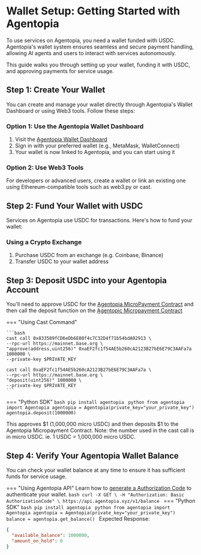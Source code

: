 # Wallet Setup: Getting Started with Agentopia

To use services on Agentopia, you need a wallet funded with USDC. Agentopia's wallet system ensures seamless and secure payment handling, allowing AI agents and users to interact with services autonomously.

This guide walks you through setting up your wallet, funding it with USDC, and approving payments for service usage.

## Step 1: Create Your Wallet

You can create and manage your wallet directly through Agentopia's Wallet Dashboard or using Web3 tools. Follow these steps:

### Option 1: Use the Agentopia Wallet Dashboard

1. Visit the [Agentopia Wallet Dashboard](https://agentopia.xyz/dashboard)
2. Sign in with your preferred wallet (e.g., MetaMask, WalletConnect)
3. Your wallet is now linked to Agentopia, and you can start using it

### Option 2: Use Web3 Tools

For developers or advanced users, create a wallet or link an existing one using Ethereum-compatible tools such as web3.py or cast.

## Step 2: Fund Your Wallet with USDC

Services on Agentopia use USDC for transactions. Here's how to fund your wallet:

### Using a Crypto Exchange

1. Purchase USDC from an exchange (e.g. Coinbase, Binance)
2. Transfer USDC to your wallet address

## Step 3: Deposit USDC into your Agentopia Account

You'll need to approve USDC for the [Agentopia MicroPayment Contract](../contracts.md) and then call the deposit function on the [Agentopic Micropayment Contract](../contracts.md)

=== "Using Cast Command"

    ```bash
    cast call 0x833589fCD6eDb6E08f4c7C32D4f71b54bdA02913 \
    --rpc-url https://mainnet.base.org \
    "approve(address,uint256)" 0xaEF2fc1f54AE5b260cA2123B27bE6E79C3AAFa7a 1000000 \
    --private-key $PRIVATE_KEY

    cast call 0xaEF2fc1f54AE5b260cA2123B27bE6E79C3AAFa7a \
    --rpc-url https://mainnet.base.org \
    "deposit(uint256)" 1000000 \
    --private-key $PRIVATE_KEY
    ```
=== "Python SDK"
    ```bash
    pip install agentopia
    ```
    ```python
    from agentopia import Agentopia
    agentopia = Agentopia(private_key="your_private_key")
    agentopia.deposit(1000000)
    ```

This approves $1 (1,000,000 micro USDC) and then deposits $1 to the Agentopia Micropayment Contract.
Note: the number used in the cast call is in micro USDC. ie. 1 USDC = 1,000,000 micro USDC.

## Step 4: Verify Your Agentopia Wallet Balance
You can check your wallet balance at any time to ensure it has sufficient funds for service usage.

=== "Using Agentopia API"
    Learn how to [generate a Authorization Code](authentication/generate-signature.md) to authenticate your wallet.
    ```bash
    curl -X GET \
    -H "Authorization: Basic AuthorizationCode" \
    https://api.agentopia.xyz/v1/balance
    ```
=== "Python SDK"
    ```bash
    pip install agentopia
    ```
    ```python
    from agentopia import Agentopia
    agentopia = Agentopia(private_key="your_private_key")
    balance = agentopia.get_balance()
    ```
Expected Response:

```json     
{
  "available_balance": 1000000,
  "amount_on_hold": 0
}
```

